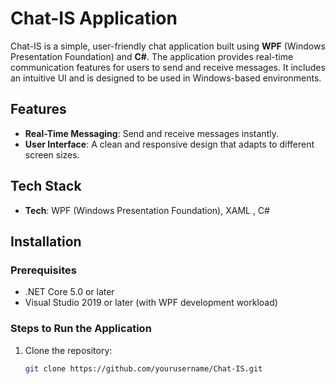 
# Chat-IS Application

Chat-IS is a simple, user-friendly chat application built using **WPF** (Windows Presentation Foundation) and **C#**. The application provides real-time communication features for users to send and receive messages. It includes an intuitive UI and is designed to be used in Windows-based environments.

## Features
- **Real-Time Messaging**: Send and receive messages instantly.
- **User Interface**: A clean and responsive design that adapts to different screen sizes.

## Tech Stack

- **Tech**: WPF (Windows Presentation Foundation), XAML , C#

## Installation

### Prerequisites

- .NET Core 5.0 or later
- Visual Studio 2019 or later (with WPF development workload)
  
### Steps to Run the Application

1. Clone the repository:
   ```bash
   git clone https://github.com/yourusername/Chat-IS.git

